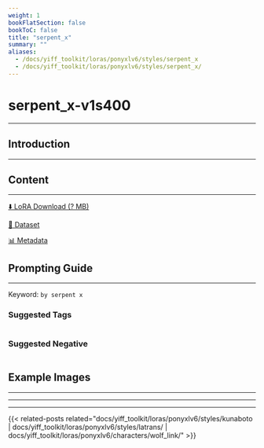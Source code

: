 ```yaml
---
weight: 1
bookFlatSection: false
bookToC: false
title: "serpent_x"
summary: ""
aliases:
  - /docs/yiff_toolkit/loras/ponyxlv6/styles/serpent_x
  - /docs/yiff_toolkit/loras/ponyxlv6/styles/serpent_x/
---
```


<!--markdownlint-disable MD025 MD033 -->

# serpent_x-v1s400

---

## Introduction

---

## Content

---

[⬇️ LoRA Download (? MB)]()

[📐 Dataset]()

[📊 Metadata]()

## Prompting Guide

---

Keyword: `by serpent x`

### Suggested Tags

```md
```

### Suggested Negative

```md
```

## Example Images

---

<div class="image-grid">
  <div class="image-grid-container">
    <a href="">
    </a>
    <a href="">
    </a>
  </div>
</div>

---

---

{{< related-posts related="docs/yiff_toolkit/loras/ponyxlv6/styles/kunaboto | docs/yiff_toolkit/loras/ponyxlv6/styles/latrans/ | docs/yiff_toolkit/loras/ponyxlv6/characters/wolf_link/" >}}
